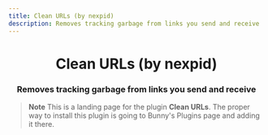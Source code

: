 ```yaml
---
title: Clean URLs (by nexpid)
description: Removes tracking garbage from links you send and receive
---
```


<!--
  * This file was autogenerated
  * If you want to change anything, do so in the build.mjs script
  * https://github.com/nexpid/BunnyPlugins/edit/main/scripts/build.mjs
-->

<div align="center">
    <h1>Clean URLs (by nexpid)</h1>
    <h3>Removes tracking garbage from links you send and receive</h3>
</div>

> **Note**
> This is a landing page for the plugin **Clean URLs**. The proper way to install this plugin is going to Bunny's Plugins page and adding it there.
